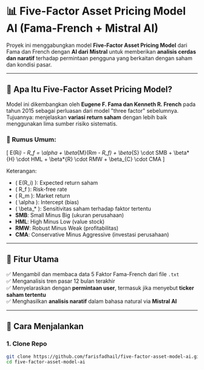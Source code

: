# 📊 Five-Factor Asset Pricing Model AI (Fama-French + Mistral AI)

Proyek ini menggabungkan model **Five-Factor Asset Pricing Model** dari Fama dan French dengan **AI dari Mistral** untuk memberikan **analisis cerdas dan naratif** terhadap permintaan pengguna yang berkaitan dengan saham dan kondisi pasar.

---

## 🧠 Apa Itu Five-Factor Asset Pricing Model?

Model ini dikembangkan oleh **Eugene F. Fama dan Kenneth R. French** pada tahun 2015 sebagai perluasan dari model "three factor" sebelumnya.  
Tujuannya: menjelaskan **variasi return saham** dengan lebih baik menggunakan lima sumber risiko sistematis.

### 🔢 Rumus Umum:

\[
E(R*i) - R_f = \alpha + \beta*{M}(R*m - R_f) + \beta*{S} \cdot SMB + \beta*{H} \cdot HML + \beta*{R} \cdot RMW + \beta\_{C} \cdot CMA
\]

Keterangan:

-   \( E(R_i) \): Expected return saham
-   \( R_f \): Risk-free rate
-   \( R_m \): Market return
-   \( \alpha \): Intercept (bias)
-   \( \beta\_\* \): Sensitivitas saham terhadap faktor tertentu
-   **SMB**: Small Minus Big (ukuran perusahaan)
-   **HML**: High Minus Low (value stock)
-   **RMW**: Robust Minus Weak (profitabilitas)
-   **CMA**: Conservative Minus Aggressive (investasi perusahaan)

---

## 🎯 Fitur Utama

✅ Mengambil dan membaca data 5 Faktor Fama-French dari file `.txt`  
✅ Menganalisis tren pasar 12 bulan terakhir  
✅ Menyelaraskan dengan **permintaan user**, termasuk jika menyebut **ticker saham tertentu**  
✅ Menghasilkan **analisis naratif** dalam bahasa natural via **Mistral AI**

---

## 🚀 Cara Menjalankan

### 1. Clone Repo

```bash
git clone https://github.com/farisfadhail/five-factor-asset-model-ai.git
cd five-factor-asset-model-ai
```
